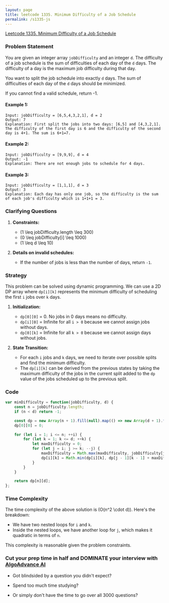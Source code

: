 ```yaml
---
layout: page
title: leetcode 1335. Minimum Difficulty of a Job Schedule
permalink: /s1335-js
---
```

[Leetcode 1335. Minimum Difficulty of a Job Schedule](https://algoadvance.github.io/algoadvance/l1335)
### Problem Statement

You are given an integer array `jobDifficulty` and an integer `d`. The difficulty of a job schedule is the sum of difficulties of each day of the `d` days. The difficulty of a day is the maximum job difficulty during that day.

You want to split the job schedule into exactly `d` days. The sum of difficulties of each day of the `d` days should be minimized.

If you cannot find a valid schedule, return -1.

#### Example 1:
```
Input: jobDifficulty = [6,5,4,3,2,1], d = 2
Output: 7
Explanation: First split the jobs into two days: [6,5] and [4,3,2,1]. The difficulty of the first day is 6 and the difficulty of the second day is 4+1. The sum is 6+1=7.
```

#### Example 2:
```
Input: jobDifficulty = [9,9,9], d = 4
Output: -1
Explanation: There are not enough jobs to schedule for 4 days.
```

#### Example 3:
```
Input: jobDifficulty = [1,1,1], d = 3
Output: 3
Explanation: Each day has only one job, so the difficulty is the sum of each job's difficulty which is 1+1+1 = 3.
```

### Clarifying Questions

1. **Constraints:**
    - \(1 \leq jobDifficulty.length \leq 300\)
    - \(0 \leq jobDifficulty[i] \leq 1000\)
    - \(1 \leq d \leq 10\)
   
2. **Details on invalid schedules:**
    - If the number of jobs is less than the number of days, return `-1`.

### Strategy

This problem can be solved using dynamic programming. We can use a 2D DP array where `dp[i][k]` represents the minimum difficulty of scheduling the first `i` jobs over `k` days.

1. **Initialization:**
    - `dp[0][0]` = 0. No jobs in 0 days means no difficulty.
    - `dp[i][0]` = Infinite for all `i > 0` because we cannot assign jobs without days.
    - `dp[0][k]` = Infinite for all `k > 0` because we cannot assign days without jobs.

2. **State Transition:**
    - For each `i` jobs and `k` days, we need to iterate over possible splits and find the minimum difficulty. 
    - The `dp[i][k]` can be derived from the previous states by taking the maximum difficulty of the jobs in the current split added to the `dp` value of the jobs scheduled up to the previous split.

### Code

```javascript
var minDifficulty = function(jobDifficulty, d) {
    const n = jobDifficulty.length;
    if (n < d) return -1;

    const dp = new Array(n + 1).fill(null).map(() => new Array(d + 1).fill(Infinity));
    dp[0][0] = 0;

    for (let i = 1; i <= n; ++i) {
        for (let k = 1; k <= d; ++k) {
            let maxDifficulty = 0;
            for (let j = i; j >= k; --j) {
                maxDifficulty = Math.max(maxDifficulty, jobDifficulty[j - 1]);
                dp[i][k] = Math.min(dp[i][k], dp[j - 1][k - 1] + maxDifficulty);
            }
        }
    }

    return dp[n][d];
};
```

### Time Complexity

The time complexity of the above solution is \(O(n^2 \cdot d)\). Here's the breakdown:
- We have two nested loops for `i` and `k`.
- Inside the nested loops, we have another loop for `j`, which makes it quadratic in terms of `n`.

This complexity is reasonable given the problem constraints.


### Cut your prep time in half and DOMINATE your interview with [AlgoAdvance AI](https://algoAdvance.com)

- Got blindsided by a question you didn't expect?

- Spend too much time studying?

- Or simply don't have the time to go over all 3000 questions?

